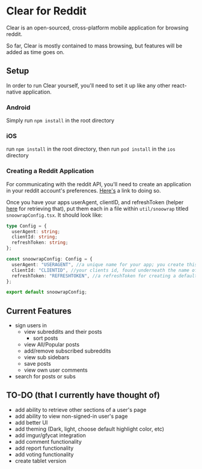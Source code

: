 # Clear for Reddit

Clear is an open-sourced, cross-platform mobile application for browsing reddit.

So far, Clear is mostly contained to mass browsing, but features will be added as time goes on.

## Setup

In order to run Clear yourself, you'll need to set it up like any other react-native application.

### Android

Simply run `npm install` in the root directory

### iOS

run `npm install` in the root directory, then run `pod install` in the `ios` directory

### Creating a Reddit Application

For communicating with the reddit API, you'll need to create an application in your reddit account's preferences. [Here's](https://redditclient.readthedocs.io/en/latest/oauth/) a link to doing so.

Once you have your apps userAgent, clientID, and refreshToken (helper [here](https://github.com/not-an-aardvark/reddit-oauth-helper) for retrieving that), put them each in a file within `util/snoowrap` titled `snoowrapConfig.tsx`. It should look like:

```ts
type Config = {
  userAgent: string;
  clientId: string;
  refreshToken: string;
};

const snoowrapConfig: Config = {
  userAgent: "USERAGENT", //a unique name for your app; you create this yourself
  clientId: "CLIENTID", //your clients id, found underneath the name of your application in your reddit account's app preferences
  refreshToken: "REFRESHTOKEN", //a refreshToken for creating a default account that unauthed users will use when they use the app without an account
};

export default snoowrapConfig;
```

## Current Features

- sign users in
  - view subreddits and their posts
    - sort posts
  - view All/Popular posts
  - add/remove subscribed subreddits
  - view sub sidebars
  - save posts
  - view own user comments
- search for posts or subs

## TO-DO (that I currently have thought of)

- add ability to retrieve other sections of a user's page
- add ability to view non-signed-in user's page
- add better UI
- add theming (Dark, light, choose default highlight color, etc)
- add imgur/gfycat integration
- add comment functionality
- add report functionality
- add voting functionality
- create tablet version
